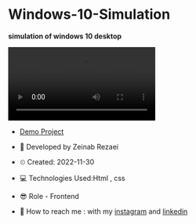 # Windows-10-Simulation
**simulation of windows 10 desktop**

![view final](https://user-images.githubusercontent.com/121185931/210313733-ec1a0690-f44f-4080-86cf-fbe567c3cfba.mp4)

- [Demo Project](https://zeinab-rezaei-web.github.io/Creative-Landing-Page/)

- 👩 Developed by Zeinab Rezaei

- ⏲ Created: 2022-11-30

- 💻 Technologies Used:Html , css 

- 😎 Role - Frontend

- 🔗 How to reach me : with my [instagram](https://www.instagram.com/zeinab.rezaei.web) and [linkedin](https://www.linkedin.com/in/zeinab-rezaei-web)

